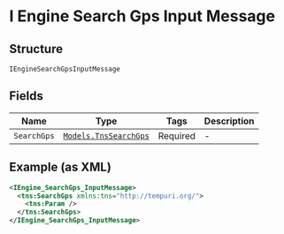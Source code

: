 
# I Engine Search Gps Input Message

## Structure

`IEngineSearchGpsInputMessage`

## Fields

| Name | Type | Tags | Description |
|  --- | --- | --- | --- |
| `SearchGps` | [`Models.TnsSearchGps`](/doc/models/tns-search-gps.md) | Required | - |

## Example (as XML)

```xml
<IEngine_SearchGps_InputMessage>
  <tns:SearchGps xmlns:tns="http://tempuri.org/">
    <tns:Param />
  </tns:SearchGps>
</IEngine_SearchGps_InputMessage>
```

